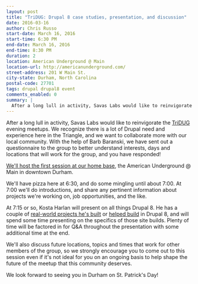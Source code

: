 ```yaml
---
layout: post
title: "TriDUG: Drupal 8 case studies, presentation, and discussion"
date: 2016-03-16
author: Chris Russo
start-date: March 16, 2016
start-time: 6:30 PM
end-date: March 16, 2016
end-time: 8:30 PM
duration: 2
location: American Underground @ Main
location-url: http://americanunderground.com/
street-address: 201 W Main St.
city-state: Durham, North Carolina
postal-code: 27701
tags: drupal drupal8 event
comments_enabled: 0
summary: |
  After a long lull in activity, Savas Labs would like to reinvigorate the TriDUG evening meetups.
---
```

After a long lull in activity, Savas Labs would like to reinvigorate the [TriDUG](https://groups.drupal.org/) evening meetups. We recognize there is a lot of Drupal need and experience here in the Triangle, and we want to collaborate more with our local community. With the help of Barb Baranski, we have sent out a questionnaire to the group to better understand interests, days and locations that will work for the group, and you have responded!

[We'll host the first session at our home base](http://www.meetup.com/triDUG/events/229414499/), the American Underground @ Main in downtown Durham.

We'll have pizza here at 6:30, and do some mingling until about 7:00. At 7:00 we'll do introductions, and share any pertinent information about projects we're working on, job opportunities, and the like.

At 7:15 or so, Kosta Harlan will present on all things Drupal 8. He has a couple of [real-world projects he's built](https://www.durhamatletico.com) or [helped build](https://github.com/savaslabs/durham-civil-rights-map) in Drupal 8, and will spend some time presenting on the specifics of those site builds. Plenty of time will be factored in for Q&A throughout the presentation with some additional time at the end.

We'll also discuss future locations, topics and times that work for other members of the group, so we strongly encourage you to come out to this session even if it's not ideal for you on an ongoing basis to help shape the future of the meetup that this community deserves.

We look forward to seeing you in Durham on St. Patrick's Day!
